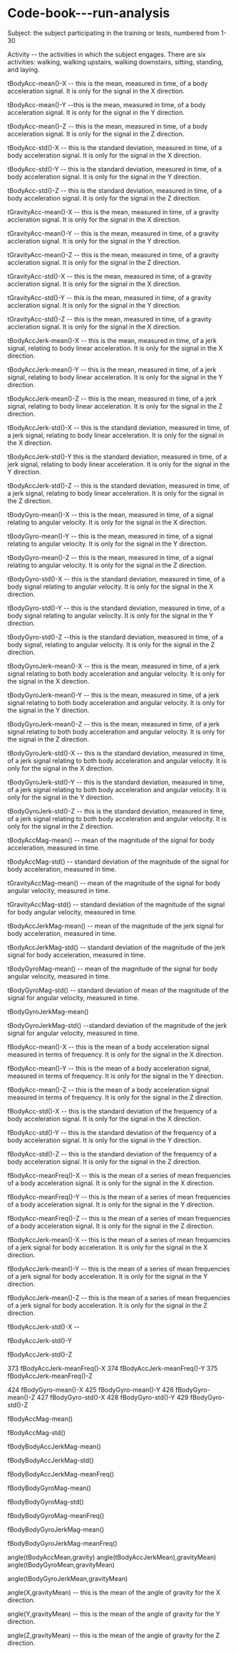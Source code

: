 # Code-book---run-analysis
Subject: the subject participating in the training or tests, numbered from 1-30

Activity -- the activities in which the subject engages. There are six activities: walking, walking upstairs, walking downstairs, sitting, standing, and laying.

tBodyAcc-mean()-X -- this is the mean, measured in time, of a body acceleration signal. It is only for the signal in the X direction.

tBodyAcc-mean()-Y --this is the mean, measured in time, of a body acceleration signal. It is only for the signal in the Y direction.

tBodyAcc-mean()-Z -- this is the mean, measured in time, of a body acceleration signal. It is only for the signal in the Z direction.

tBodyAcc-std()-X -- this is the standard deviation, measured in time, of a body acceleration signal. It is only for the signal in the X direction.

tBodyAcc-std()-Y --  this is the standard deviation, measured in time, of a body acceleration signal. It is only for the signal in the Y direction.

tBodyAcc-std()-Z -- this is the standard deviation, measured in time, of  a body acceleration signal. It is only for the signal in the Z direction.

tGravityAcc-mean()-X -- this is the mean, measured in time, of a gravity accleration signal. It is only for the signal in the X direction.

tGravityAcc-mean()-Y -- this is the mean, measured in time, of a gravity accleration signal. It is only for the signal in the Y direction.

tGravityAcc-mean()-Z -- this is the mean, measured in time, of a gravity accleration signal. It is only for the signal in the Z direction.

tGravityAcc-std()-X -- this is the mean, measured in time, of a gravity accleration signal. It is only for the signal in the X direction.

tGravityAcc-std()-Y -- this is the mean, measured in time, of a gravity accleration signal. It is only for the signal in the Y direction.

tGravityAcc-std()-Z -- this is the mean, measured in time, of a gravity accleration signal. It is only for the signal in the X direction.

tBodyAccJerk-mean()-X -- this is the mean, measured  in time, of a jerk signal, relating to body linear acceleration. It is only for the signal in the X direction.

tBodyAccJerk-mean()-Y -- this is the mean, measured  in time, of a jerk signal, relating to body linear acceleration. It is only for the signal in the Y direction.

tBodyAccJerk-mean()-Z -- this is the mean, measured  in time, of a jerk signal, relating to body linear acceleration. It is only for the signal in the Z direction.

tBodyAccJerk-std()-X -- this is the standard deviation, measured  in time, of a jerk signal, relating to body linear acceleration. It is only for the signal in the X direction.

tBodyAccJerk-std()-Y this is the standard deviation, measured  in time, of a jerk signal, relating to body linear acceleration. It is only for the signal in the Y direction.

tBodyAccJerk-std()-Z -- this is the standard deviation, measured  in time, of a jerk signal, relating to body linear acceleration. It is only for the signal in the Z direction.

tBodyGyro-mean()-X -- this is the mean, measured  in time, of a signal relating to angular velocity. It is only for the signal in the X direction.

tBodyGyro-mean()-Y -- this is the mean, measured  in time, of a signal relating to angular velocity. It is only for the signal in the Y direction.

tBodyGyro-mean()-Z -- this is the mean, measured  in time, of a signal relating to angular velocity. It is only for the signal in the Z direction.

tBodyGyro-std()-X -- this is the standard deviation, measured  in time, of a body signal relating to angular velocity. It is only for the signal in the X direction.

tBodyGyro-std()-Y -- this is the standard deviation, measured  in time, of a body signal relating to angular velocity. It is only for the signal in the Y direction.

tBodyGyro-std()-Z --this is the standard deviation, measured  in time, of a body signal, relating to angular velocity. It is only for the signal in the Z direction.

tBodyGyroJerk-mean()-X -- this is the mean, measured in time, of a jerk signal relating to both body acceleration and angular velocity. It is only for the signal in the X direction. 

tBodyGyroJerk-mean()-Y -- this is the mean, measured in time, of a jerk signal relating to both body acceleration and angular velocity. It is only for the signal in the Y direction. 

tBodyGyroJerk-mean()-Z -- this is the mean, measured in time, of a jerk signal relating to both body acceleration and angular velocity. It is only for the signal in the Z direction. 

tBodyGyroJerk-std()-X -- this is the standard deviation, measured in time, of a jerk signal relating to both body acceleration and angular velocity. It is only for the signal in the X direction. 

tBodyGyroJerk-std()-Y -- this is the standard deviation, measured in time, of a jerk signal relating to both body acceleration and angular velocity. It is only for the signal in the Y direction. 

tBodyGyroJerk-std()-Z -- this is the standard deviation, measured in time, of a jerk signal relating to both body acceleration and angular velocity. It is only for the signal in the Z direction. 

tBodyAccMag-mean() -- mean of the magnitude of the signal for body acceleration, measured in time.

tBodyAccMag-std() -- standard deviation of the magnitude of the signal for body acceleration, measured in time.


tGravityAccMag-mean() -- mean of the magnitude of the signal for body angular velocity, measured in time. 

tGravityAccMag-std() -- standard deviation of the magnitude of the signal for body angular velocity, measured in time.

tBodyAccJerkMag-mean() -- mean of the magnitude of the jerk signal for body acceleration, measured in time.

tBodyAccJerkMag-std() -- standard deviation of the magnitude of the jerk signal for body acceleration, measured in time.

tBodyGyroMag-mean() -- mean of the magnitude of the signal for body angular velocity, measured in time.

tBodyGyroMag-std() -- standard deviation of mean of the magnitude of the signal for angular velocity, measured in time.

tBodyGyroJerkMag-mean() 

tBodyGyroJerkMag-std() --standard deviation of the magnitude of the jerk signal for angular velocity, measured in time.

fBodyAcc-mean()-X -- this is the mean of a body acceleration signal measured in terms of frequency. It is only for the signal in the X direction.

fBodyAcc-mean()-Y -- this is the mean of a body acceleration signal, measured in terms of frequency. It is only for the signal in the Y direction.

fBodyAcc-mean()-Z -- this is the mean of a body acceleration signal measured in terms of frequency. It is only for the signal in the Z direction.

fBodyAcc-std()-X -- this is the standard deviation of the frequency of a body acceleration signal. It is only for the signal in the X direction.

fBodyAcc-std()-Y -- this is the standard deviation of the frequency of a body acceleration signal. It is only for the signal in the Y direction.

fBodyAcc-std()-Z -- this is the standard deviation of the frequency of a body acceleration signal. It is only for the signal in the Z direction.

fBodyAcc-meanFreq()-X -- this is the mean of a series of mean frequencies of a body acceleration signal. It is only for the signal in the X direction. 

fBodyAcc-meanFreq()-Y -- this is the mean of a series of mean frequencies of a body acceleration signal. It is only for the signal in the Y direction. 

fBodyAcc-meanFreq()-Z -- this is the mean of a series of mean frequencies of a body acceleration signal. It is only for the signal in the Z direction. 

fBodyAccJerk-mean()-X -- this is the mean of a series of mean frequencies of a jerk signal for body acceleration. It is only for the signal in the X direction. 

fBodyAccJerk-mean()-Y -- this is the mean of a series of mean frequencies of a jerk signal for body acceleration. It is only for the signal in the Y direction. 


fBodyAccJerk-mean()-Z -- this is the mean of a series of mean frequencies of a jerk signal for body acceleration. It is only for the signal in the Z direction. 

fBodyAccJerk-std()-X -- 

fBodyAccJerk-std()-Y

fBodyAccJerk-std()-Z


373 fBodyAccJerk-meanFreq()-X
374 fBodyAccJerk-meanFreq()-Y
375 fBodyAccJerk-meanFreq()-Z




424 fBodyGyro-mean()-X
425 fBodyGyro-mean()-Y
426 fBodyGyro-mean()-Z
427 fBodyGyro-std()-X
428 fBodyGyro-std()-Y
429 fBodyGyro-std()-Z


fBodyAccMag-mean()

fBodyAccMag-std()



fBodyBodyAccJerkMag-mean()

fBodyBodyAccJerkMag-std()

fBodyBodyAccJerkMag-meanFreq()

fBodyBodyGyroMag-mean()

fBodyBodyGyroMag-std()

fBodyBodyGyroMag-meanFreq()

fBodyBodyGyroJerkMag-mean()

fBodyBodyGyroJerkMag-meanFreq()

angle(tBodyAccMean,gravity)
angle(tBodyAccJerkMean),gravityMean)
angle(tBodyGyroMean,gravityMean)

angle(tBodyGyroJerkMean,gravityMean)

angle(X,gravityMean) -- this is the mean of the angle of gravity for the X direction.

angle(Y,gravityMean) -- this is the mean of the angle of gravity for the Y direction.

angle(Z,gravityMean) -- this is the mean of the angle of gravity for the Z direction.
